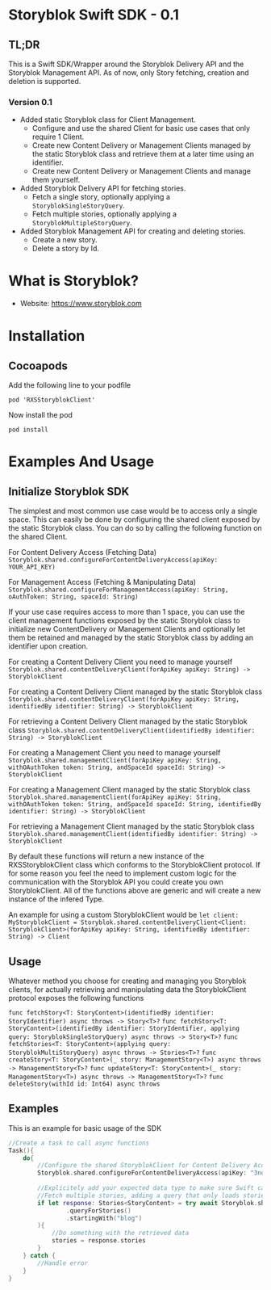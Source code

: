 # Storyblok Swift SDK - 0.1

## TL;DR
This is a Swift SDK/Wrapper around the Storyblok Delivery API and the Storyblok Management API. As of now, only Story fetching, creation and deletion is supported.
### Version 0.1
* Added static Storyblok class for Client Management.
  * Configure and use the shared Client for basic use cases that only require 1 Client.
  * Create new Content Delivery or Management Clients managed by the static Storyblok class and retrieve them at a later time using an identifier.
  * Create new Content Delivery or Management Clients and manage them yourself.
* Added Storyblok Delivery API for fetching stories.
  * Fetch a single story, optionally applying a `StoryblokSingleStoryQuery`.
  * Fetch multiple stories, optionally applying a `StoryblokMultipleStoryQuery`.
* Added Storyblok Management API for creating and deleting stories.
  * Create a new story.
  * Delete a story by Id.

# What is Storyblok?
* Website: https://www.storyblok.com

# Installation
## Cocoapods
Add the following line to your podfile
```
pod 'RXSStoryblokClient'
```
Now install the pod
```
pod install
```

# Examples And Usage
## Initialize Storyblok SDK
The simplest and most common use case would be to access only a single space. This can easily be done by configuring the shared client exposed by the static Storyblok class. You can do so by calling the following function on the shared Client.

For Content Delivery Access (Fetching Data)
`Storyblok.shared.configureForContentDeliveryAccess(apiKey: YOUR_API_KEY)`

For Management Access (Fetching & Manipulating Data)
`Storyblok.shared.configureForManagementAccess(apiKey: String, oAuthToken: String, spaceId: String)`

If your use case requires access to more than 1 space, you can use the client management functions exposed by the static Storyblok class to initialize new ContentDelivery or Management Clients and optionally let them be retained and managed by the static Storyblok class by adding an identifier upon creation.

For creating a Content Delivery Client you need to manage yourself
`Storyblok.shared.contentDeliveryClient(forApiKey apiKey: String) -> StoryblokClient`

For creating a Content Delivery Client managed by the static Storyblok class
`Storyblok.shared.contentDeliveryClient(forApiKey apiKey: String, identifiedBy identifier: String) -> StoryblokClient`

For retrieving a Content Delivery Client managed by the static Storyblok class
`Storyblok.shared.contentDeliveryClient(identifiedBy identifier: String) -> StoryblokClient`

For creating a Management Client you need to manage yourself
`Storyblok.shared.managementClient(forApiKey apiKey: String, withOAuthToken token: String, andSpaceId spaceId: String) -> StoryblokClient`

For creating a Management Client managed by the static Storyblok class
`Storyblok.shared.managementClient(forApiKey apiKey: String, withOAuthToken token: String, andSpaceId spaceId: String, identifiedBy identifier: String) -> StoryblokClient`

For retrieving a Management Client managed by the static Storyblok class
`Storyblok.shared.managementClient(identifiedBy identifier: String) -> StoryblokClient`

By default these functions will return a new instance of the RXSStoryblokClient class which conforms to the StoryblokClient protocol. If for some reason you feel the need to implement custom logic for the communication with the Storyblok API you could create you own StoryblokClient. All of the functions above are generic and will create a new instance of the infered Type. 

An example for using a custom StoryblokClient would be
`let client: MyStoryblokClient = Storyblok.shared.contentDeliveryClient<Client: StoryblokClient>(forApiKey apiKey: String, identifiedBy identifier: String) -> Client`

## Usage
Whatever method you choose for creating and managing you Storyblok clients, for actually retrieving and manipulating data the StoryblokClient protocol exposes the following functions

`func fetchStory<T: StoryContent>(identifiedBy identifier: StoryIdentifier) async throws -> Story<T>?`
`func fetchStory<T: StoryContent>(identifiedBy identifier: StoryIdentifier, applying query: StoryblokSingleStoryQuery) async throws -> Story<T>?`
`func fetchStories<T: StoryContent>(applying query: StoryblokMultiStoryQuery) async throws -> Stories<T>?`
`func createStory<T: StoryContent>(_ story: ManagementStory<T>) async throws -> ManagementStory<T>?`
`func updateStory<T: StoryContent>(_ story: ManagementStory<T>) async throws -> ManagementStory<T>?`
`func deleteStory(withId id: Int64) async throws`

## Examples
This is an example for basic usage of the SDK

```swift
//Create a task to call async functions
Task(){
    do{
        //Configure the shared StoryblokClient for Content Delivery Access
        Storyblok.shared.configureForContentDeliveryAccess(apiKey: "3nogoFf7qI8bbvrwtaXQAQtt")
        
        //Explicitely add your expected data type to make sure Swift can infer the generic type for the function call
        //Fetch multiple stories, adding a query that only loads stories that have full slugs starting with "blog"
        if let response: Stories<StoryContent> = try await Storyblok.shared.fetchStories(applying:
                .queryForStories()
                .startingWith("blog")
        ){
            //Do something with the retrieved data
            stories = response.stories
        }
    } catch {
        //Handle error
    }
}
```
